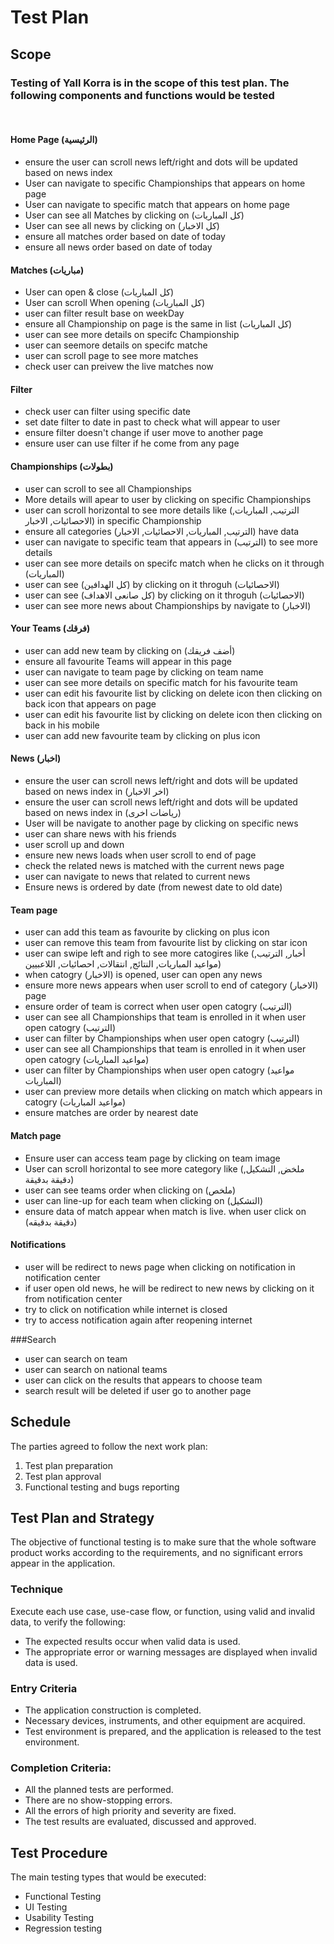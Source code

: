 # Test Plan
## Scope
### Testing of Yall Korra is in the scope of this test plan. The following components and functions would be tested
<br/>

#### Home Page (الرئيسية) 
* ensure the user can scroll news left/right and dots will be updated based on news index
* User can navigate to specific Championships that appears on home page
* User can navigate to specific match that appears on home page
* User can see all Matches by clicking on (كل المباريات)
* User can see all news by clicking on (كل الاخبار)
* ensure all matches order based on date of today
* ensure all news order based on date of today

#### Matches (مباريات)
* User can open & close (كل المباريات) 
* User can scroll When opening (كل المباريات)
* user can filter result base on weekDay
* ensure all Championship on page is the same in list (كل المباريات)
* user can see more details on specifc Championship
* user can seemore details on specifc matche
* user can scroll page to see more matches
* check user can preivew the live matches now
#### Filter
* check user can filter using specific date
* set date filter to date in past to check what will appear to user
* ensure filter doesn't change if user move to another page
* ensure user can use filter if he come from any page

#### Championships (بطولات)
* user can scroll to see all Championships
* More details will apear to user by clicking on specific Championships
* user can scroll horizontal to see more details like (الترتيب, المباريات, الاحصائيات, الاخبار) in specific Championship
* ensure all categories (الترتيب, المباريات, الاحصائيات, الاخبار) have data 
* user can navigate to specific team that appears in (الترتيب) to see more details
* user can see more details on specifc match when he clicks on it through (المباريات)
* user can see (كل الهدافين) by clicking on it throguh (الاحصائيات)
* user can see (كل صانعى الاهداف) by clicking on it throguh (الاحصائيات)
* user can see more news about Championships by navigate to (الاخبار)

#### Your Teams (فرقك)
* user can add new team by clicking on (أضف فريقك)
* ensure all favourite Teams will appear in this page
* user can navigate to team page by clicking on team name
* user can see more details on specific match for his favourite team
* user can edit his favourite list by clicking on delete icon then clicking on back icon that appears on page
* user can edit his favourite list by clicking on delete icon then clicking on back in his mobile
* user can add new favourite team by clicking on plus icon

#### News (اخبار)
* ensure the user can scroll news left/right and dots will be updated based on news index in (اخر الاخبار)
* ensure the user can scroll news left/right and dots will be updated based on news index in (رياضات اخرى)
* User will be navigate to another page by clicking on specific news
* user can share news with his friends
* user scroll up and down
* ensure new news loads when user scroll to end of page
* check the related news is matched with the current news page
* user can navigate to news that related to current news
* Ensure news is ordered by date (from newest date to old date)

#### Team page 
* user can add this team as favourite by clicking on plus icon
* user can remove this team from favourite list by clicking on star icon
* user can swipe left and righ to see more catogires like (أخبار, الترتيب, مواعيد المباريات, النتائج, انتقالات, احصائيات, اللاعبيين)
* when catogry (الاخبار) is opened, user can open any news
* ensure more news appears when user scroll to end of category (الاخبار) page
* ensure order of team is correct when user open catogry (الترتيب)
* user can see all Championships that team is enrolled in it when user open catogry (الترتيب)
* user can filter by Championships when user open catogry (الترتيب)
* user can see all Championships that team is enrolled in it when user open catogry (مواعيد المباريات)
* user can filter by Championships when user open catogry (مواعيد المباريات)
* user can preview more details when clicking on match which appears in  catogry (مواعيد المباريات)
* ensure matches are order by nearest date

#### Match page
* Ensure user can access team page by clicking on team image
* User can scroll horizontal to see more category like (ملخض, التشكيل, دقيقة بدقيقة)
* user can see teams order when clicking on (ملخص)
* user can line-up for each team when clicking on (التشكيل)
* ensure data of match appear when match is live. when user click on (دقيقة بدقيقه)

#### Notifications
* user will be redirect to news page when clicking on notification in notification center
* if user open old news, he will be redirect to new news by clicking on it from notification center
* try to click on notification while internet is closed
* try to access notification again after reopening internet

###Search
* user can search on team
* user can search on national teams
* user can click on the results that appears to choose team
* search result will be deleted if user go to another page 


## Schedule
The parties agreed to follow the next work plan:
1. Test plan preparation
2. Test plan approval
3. Functional testing and bugs reporting

## Test Plan and Strategy
The objective of functional testing is to make sure that the whole software product works
according to the requirements, and no significant errors appear in the application.
### Technique
Execute each use case, use-case flow, or function, using valid and
invalid data, to verify the following:
* The expected results occur when valid data is used.
* The appropriate error or warning messages are displayed when
invalid data is used.

### Entry Criteria
* The application construction is completed.
* Necessary devices, instruments, and other equipment are acquired.
* Test environment is prepared, and the application is released to the
test environment.

### Completion Criteria:
* All the planned tests are performed.
* There are no show-stopping errors.
* All the errors of high priority and severity are fixed.
* The test results are evaluated, discussed and approved.

## Test Procedure
The main testing types that would be executed:
* Functional Testing
* UI Testing
* Usability Testing
* Regression testing



